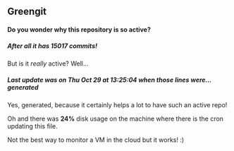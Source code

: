 ## Greengit

#### Do you wonder why this repository is so active?

##### After all it has 15017 commits!

But is it *really* active? Well...

##### Last update was on Thu Oct 29 at 13:25:04 when those lines were... generated

Yes, generated, because it certainly helps a lot to have such an active repo!

Oh and there was **24%** disk usage on the machine
where there is the cron updating this file.

Not the best way to monitor a VM in the cloud but it works! :)
